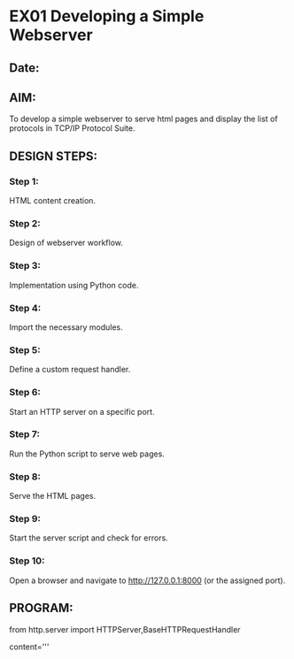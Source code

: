 # EX01 Developing a Simple Webserver
## Date:

## AIM:
To develop a simple webserver to serve html pages and display the list of protocols in TCP/IP Protocol Suite.

## DESIGN STEPS:
### Step 1: 
HTML content creation.

### Step 2:
Design of webserver workflow.

### Step 3:
Implementation using Python code.

### Step 4:
Import the necessary modules.

### Step 5:
Define a custom request handler.

### Step 6:
Start an HTTP server on a specific port.

### Step 7:
Run the Python script to serve web pages.

### Step 8:
Serve the HTML pages.

### Step 9:
Start the server script and check for errors.

### Step 10:
Open a browser and navigate to http://127.0.0.1:8000 (or the assigned port).

## PROGRAM:
from http.server import HTTPServer,BaseHTTPRequestHandler

content='''<!doctype html>
<html>
<head>
<title>WEBSERVER</title>
<style>
    table,tr,td,th
    {
    
    border:1px solid #000000;
    border-collapse: separate;
    padding:10px;
    text-align:center;
    background-color: aquamarine;
    }
    </style>
</head>
<body>
<left><h1 style="font-family: 'Times New Roman', Times, serif;"><b><u>TCP/IP PROTOCOLS</u></b></h1><br>
</left>
<table>
<tr>
<th>S.NO</th>
<th>LAYER</th>
<th>PROTOCOLS</th>
</tr>
<tr>
    <td>1.</td>
    <td>Transport layer protocol</td>
    <td>TCP</td>
    
<tr>
<td>2.</td>
<td>Application layer protocol</td>
<td>HTTPS,FTP</td>
</tr>
    

    
</tr>
<tr>
    <td>3.</td>
    <td>Link layer protocol</td>
    <td>MAC</td>
    </tr>
    
<tr>
<td>4.</td>
<td>Internet layer protocol</td>
<td>IP</td>
</tr>
    

</table>
</body>
</html>
'''

class MyServer(BaseHTTPRequestHandler):
    def do_GET(self):
        print("Get request received...")
        self.send_response(200) 
        self.send_header("content-type", "text/html")       
        self.end_headers()
        self.wfile.write(content.encode())

print("My webserver is running") 
server_address =('',8000)
httpd = HTTPServer(server_address,MyServer)
httpd.serve_forever()


## OUTPUT:
![alt text](<Screenshot (48).png>)
![alt text](<Screenshot (49).png>)
## RESULT:
The program for implementing simple webserver is executed successfully.

